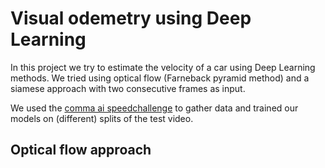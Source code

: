 # Visual odemetry using Deep Learning
In this project we try to estimate the velocity of a car using Deep Learning methods. We tried
using optical flow (Farneback pyramid method) and a siamese approach with two consecutive
frames as input.

We used the [comma ai speedchallenge](https://github.com/commaai/speedchallenge) to gather data and trained our models
on (different) splits of the test video.

## Optical flow approach

